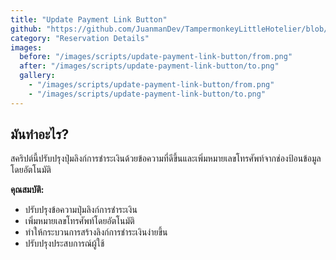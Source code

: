 ```yaml
---
title: "Update Payment Link Button"
github: "https://github.com/JuanmanDev/TampermonkeyLittleHotelier/blob/main/frontdesk/reservationDetails/updateGeneratePaymentLinkButton.user.js"
category: "Reservation Details"
images:
  before: "/images/scripts/update-payment-link-button/from.png"
  after: "/images/scripts/update-payment-link-button/to.png"
  gallery:
    - "/images/scripts/update-payment-link-button/from.png"
    - "/images/scripts/update-payment-link-button/to.png"
---
```


## มันทำอะไร?

สคริปต์นี้ปรับปรุงปุ่มลิงก์การชำระเงินด้วยข้อความที่ดีขึ้นและเพิ่มหมายเลขโทรศัพท์จากช่องป้อนข้อมูลโดยอัตโนมัติ

**คุณสมบัติ:**
- ปรับปรุงข้อความปุ่มลิงก์การชำระเงิน
- เพิ่มหมายเลขโทรศัพท์โดยอัตโนมัติ
- ทำให้กระบวนการสร้างลิงก์การชำระเงินง่ายขึ้น
- ปรับปรุงประสบการณ์ผู้ใช้
